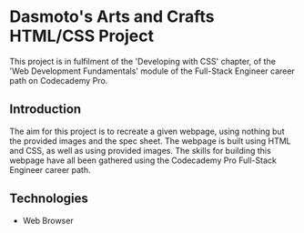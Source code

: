 # Dasmoto's Arts and Crafts HTML/CSS Project
This project is in fulfilment of the 'Developing with CSS' chapter, of the 'Web Development Fundamentals' module of the Full-Stack Engineer career path on Codecademy Pro.

## Introduction
The aim for this project is to recreate a given webpage, using nothing but the provided images and the spec sheet. The webpage is built using HTML and CSS, as well as using provided images. The skills for building this webpage have all been gathered using the Codecademy Pro Full-Stack Engineer career path.

## Technologies
- Web Browser
